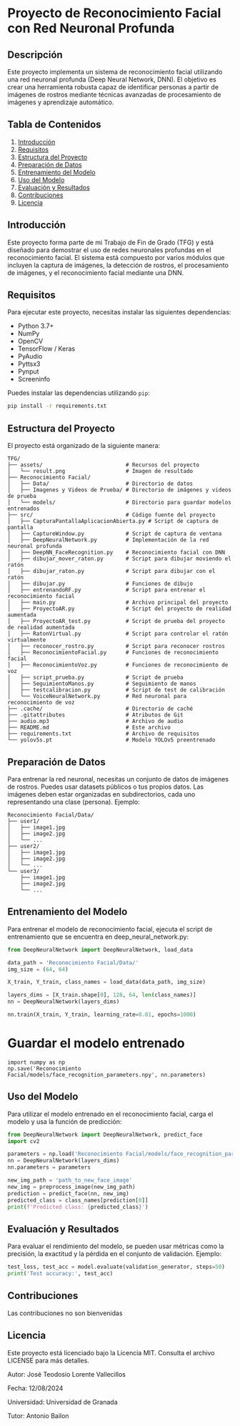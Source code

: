 # Proyecto de Reconocimiento Facial con Red Neuronal Profunda

## Descripción

Este proyecto implementa un sistema de reconocimiento facial utilizando una red neuronal profunda (Deep Neural Network, DNN). El objetivo es crear una herramienta robusta capaz de identificar personas a partir de imágenes de rostros mediante técnicas avanzadas de procesamiento de imágenes y aprendizaje automático.

## Tabla de Contenidos

1. [Introducción](#introducción)
2. [Requisitos](#requisitos)
3. [Estructura del Proyecto](#estructura-del-proyecto)
4. [Preparación de Datos](#preparación-de-datos)
5. [Entrenamiento del Modelo](#entrenamiento-del-modelo)
6. [Uso del Modelo](#uso-del-modelo)
7. [Evaluación y Resultados](#evaluación-y-resultados)
8. [Contribuciones](#contribuciones)
9. [Licencia](#licencia)

## Introducción

Este proyecto forma parte de mi Trabajo de Fin de Grado (TFG) y está diseñado para demostrar el uso de redes neuronales profundas en el reconocimiento facial. El sistema está compuesto por varios módulos que incluyen la captura de imágenes, la detección de rostros, el procesamiento de imágenes, y el reconocimiento facial mediante una DNN.

## Requisitos

Para ejecutar este proyecto, necesitas instalar las siguientes dependencias:

- Python 3.7+
- NumPy
- OpenCV
- TensorFlow / Keras
- PyAudio
- Pyttsx3
- Pynput
- Screeninfo

Puedes instalar las dependencias utilizando `pip`:

```bash
pip install -r requirements.txt
```

## Estructura del Proyecto

El proyecto está organizado de la siguiente manera:
```
TFG/
├── assets/                          # Recursos del proyecto
│   └── result.png                   # Imagen de resultado
├── Reconocimiento Facial/
│   ├── Data/                        # Directorio de datos
│   ├── Imagenes y Videos de Prueba/ # Directorio de imágenes y videos de prueba
│   └── models/                      # Directorio para guardar modelos entrenados
├── src/                             # Código fuente del proyecto
│   ├── CapturaPantallaAplicacionAbierta.py # Script de captura de pantalla
│   ├── CaptureWindow.py             # Script de captura de ventana
│   ├── DeepNeuralNetwork.py         # Implementación de la red neuronal profunda
│   ├── DeepNN_FaceRecognition.py    # Reconocimiento facial con DNN
│   ├── dibujar_mover_raton.py       # Script para dibujar moviendo el ratón
│   ├── dibujar_raton.py             # Script para dibujar con el ratón
│   ├── dibujar.py                   # Funciones de dibujo
│   ├── entrenandoRF.py              # Script para entrenar el reconocimiento facial
│   ├── main.py                      # Archivo principal del proyecto
│   ├── ProyectoAR.py                # Script del proyecto de realidad aumentada
│   ├── ProyectoAR_test.py           # Script de prueba del proyecto de realidad aumentada
│   ├── RatonVirtual.py              # Script para controlar el ratón virtualmente
│   ├── reconocer_rostro.py          # Script para reconocer rostros
│   ├── ReconocimientoFacial.py      # Funciones de reconocimiento facial
│   ├── ReconocimientoVoz.py         # Funciones de reconocimiento de voz
│   ├── script_prueba.py             # Script de prueba
│   ├── SeguimientoManos.py          # Seguimiento de manos
│   ├── testcalibracion.py           # Script de test de calibración
│   └── VoiceNeuralNetwork.py        # Red neuronal para reconocimiento de voz
├── .cache/                          # Directorio de caché
├── .gitattributes                   # Atributos de Git
├── audio.mp3                        # Archivo de audio
├── README.md                        # Este archivo
├── requirements.txt                 # Archivo de requisitos
└── yolov5s.pt                       # Modelo YOLOv5 preentrenado
```
## Preparación de Datos

Para entrenar la red neuronal, necesitas un conjunto de datos de imágenes de rostros. Puedes usar datasets públicos o tus propios datos. Las imágenes deben estar organizadas en subdirectorios, cada uno representando una clase (persona). Ejemplo:
```
Reconocimiento Facial/Data/
├── user1/
│   ├── image1.jpg
│   ├── image2.jpg
│   └── ...
├── user2/
│   ├── image1.jpg
│   ├── image2.jpg
│   └── ...
└── user3/
    ├── image1.jpg
    ├── image2.jpg
    └── ...
```
## Entrenamiento del Modelo

Para entrenar el modelo de reconocimiento facial, ejecuta el script de entrenamiento que se encuentra en deep_neural_network.py:

```python
from DeepNeuralNetwork import DeepNeuralNetwork, load_data

data_path = 'Reconocimiento Facial/Data/'
img_size = (64, 64)

X_train, Y_train, class_names = load_data(data_path, img_size)

layers_dims = [X_train.shape[0], 128, 64, len(class_names)]
nn = DeepNeuralNetwork(layers_dims)

nn.train(X_train, Y_train, learning_rate=0.01, epochs=1000)
```

# Guardar el modelo entrenado
```
import numpy as np
np.save('Reconocimiento Facial/models/face_recognition_parameters.npy', nn.parameters)
```

## Uso del Modelo

Para utilizar el modelo entrenado en el reconocimiento facial, carga el modelo y usa la función de predicción:

```python
from DeepNeuralNetwork import DeepNeuralNetwork, predict_face
import cv2

parameters = np.load('Reconocimiento Facial/models/face_recognition_parameters.npy', allow_pickle=True).item()
nn = DeepNeuralNetwork(layers_dims)
nn.parameters = parameters

new_img_path = 'path_to_new_face_image'
new_img = preprocess_image(new_img_path)
prediction = predict_face(nn, new_img)
predicted_class = class_names[prediction[0]]
print(f'Predicted class: {predicted_class}')
```

## Evaluación y Resultados

Para evaluar el rendimiento del modelo, se pueden usar métricas como la precisión, la exactitud y la pérdida en el conjunto de validación. Ejemplo:

```python
test_loss, test_acc = model.evaluate(validation_generator, steps=50)
print('Test accuracy:', test_acc)
```

## Contribuciones

Las contribuciones no son bienvenidas

## Licencia

Este proyecto está licenciado bajo la Licencia MIT. Consulta el archivo LICENSE para más detalles.

Autor: José Teodosio Lorente Vallecillos

Fecha: 12/08/2024

Universidad: Universidad de Granada

Tutor: Antonio Bailon
